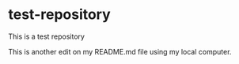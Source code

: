 # test-repository
This is a test repository


This is another edit on my README.md file using my local computer.
